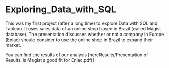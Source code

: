 # Exploring_Data_with_SQL
This was my first project (after a long time) to explore Data with SQL and Tableau. 
It uses sales data of an online shop based in Brazil (called Magist database).
The presentation discusses whether or not a company in Europe (Eniac) should consider to use the online shop in Brazil to expand their market.

You can find the results of our analysis [hereResults/Presentation of Results_Is Magist a good fit for Eniac.pdf)]
